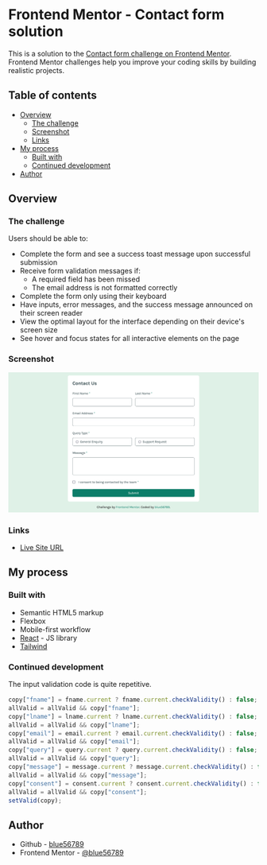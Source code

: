 # Frontend Mentor - Contact form solution

This is a solution to the [Contact form challenge on Frontend Mentor](https://www.frontendmentor.io/challenges/contact-form--G-hYlqKJj). Frontend Mentor challenges help you improve your coding skills by building realistic projects.

## Table of contents

-   [Overview](#overview)
    -   [The challenge](#the-challenge)
    -   [Screenshot](#screenshot)
    -   [Links](#links)
-   [My process](#my-process)
    -   [Built with](#built-with)
    -   [Continued development](#continued-development)
-   [Author](#author)

## Overview

### The challenge

Users should be able to:

-   Complete the form and see a success toast message upon successful submission
-   Receive form validation messages if:
    -   A required field has been missed
    -   The email address is not formatted correctly
-   Complete the form only using their keyboard
-   Have inputs, error messages, and the success message announced on their screen reader
-   View the optimal layout for the interface depending on their device's screen size
-   See hover and focus states for all interactive elements on the page

### Screenshot

![Screenshot](./screenshot.png)

### Links

-   [Live Site URL](https://blue56789.github.io/fm-contact-form/)

## My process

### Built with

-   Semantic HTML5 markup
-   Flexbox
-   Mobile-first workflow
-   [React](https://reactjs.org/) - JS library
-   [Tailwind](https://tailwindcss.com/)

### Continued development

The input validation code is quite repetitive.

```js
copy["fname"] = fname.current ? fname.current.checkValidity() : false;
allValid = allValid && copy["fname"];
copy["lname"] = lname.current ? lname.current.checkValidity() : false;
allValid = allValid && copy["lname"];
copy["email"] = email.current ? email.current.checkValidity() : false;
allValid = allValid && copy["email"];
copy["query"] = query.current ? query.current.checkValidity() : false;
allValid = allValid && copy["query"];
copy["message"] = message.current ? message.current.checkValidity() : false;
allValid = allValid && copy["message"];
copy["consent"] = consent.current ? consent.current.checkValidity() : false;
allValid = allValid && copy["consent"];
setValid(copy);
```

## Author

-   Github - [blue56789](https://github.com/blue56789/)
-   Frontend Mentor - [@blue56789](https://www.frontendmentor.io/profile/blue56789)
